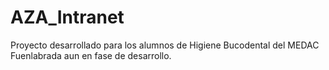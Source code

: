 # AZA_Intranet
Proyecto desarrollado para los alumnos de Higiene Bucodental del MEDAC Fuenlabrada aun en fase de desarrollo.
